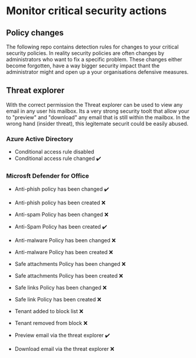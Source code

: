 # Monitor critical security actions 

## Policy changes
The following repo contains detection rules for changes to your critical security policies. 
In reality security policies are often changes by administrators who want to fix a specific problem.
These changes either become forgotten, have a way bigger security impact thant the administrator might and open up a your organisations defensive measures.

## Threat explorer
With the correct permission the Threat explorer can be used to view any email in any user his mailbox. 
Its a very strong security toolt that allow your to "preview" and "download" any email that is still within the mailbox. 
In the wrong hand (insider threat), this legitemate securit could be easily abused. 


### Azure Active Directory
- Conditional access rule disabled 
- Conditional access rule changed :heavy_check_mark:

### Microsft Defender for Office
- Anti-phish policy has been changed :heavy_check_mark:
- Anti-phish policy has been created :x:
- Anti-spam Policy has been changed :x:
- Anti-Spam Policy has been created :heavy_check_mark:
- Anti-malware Policy has been changed :x:
- Anti-malware Policy has been created :x:
- Safe attachments Policy has been changed :x:
- Safe attachments Policy has been created :x:
- Safe links Policy has been changed :x:
- Safe link Policy has been created :x:
- Tenant added to block list :x:
- Tenant removed from block :x:

- Preview email via the threat explorer :heavy_check_mark:
- Download email via the threat explorer :x:



